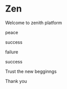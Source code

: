 # Zen


Welcome to zenith platform

peace 


success

failure

success

Trust the new begginngs

Thank you

